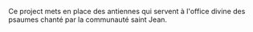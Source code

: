 Ce project mets en place des antiennes qui servent à l'office divine des psaumes chanté par la communauté saint Jean.